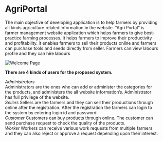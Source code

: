 # AgriPortal

The main objective of developing application is to help farmers by providing all kinds agriculture related information in the website.
"Agri Portal" is farmer management website application which helps farmers to give best-practice farming processes. It helps farmers to improve their productivity and profitability. It enables farmers to sell their products online and farmers can purchase tools and seeds directly from seller. Farmers can view labours profile and they can hire labours


![Welcome Page](https://user-images.githubusercontent.com/83111706/119300908-33bfac00-bc7f-11eb-8f5a-5f2a7e31231b.PNG)

**There are 4 kinds of users for the proposed system.**

*Administrators*   
Administrators are the ones who can add or administer the categories for the products, and administers the all website information’s. Administrator has full privilege of the website.  
*Sellers*
Sellers are the farmers and they can sell their productions through online after the registration. After the registration the farmers can login to the system by entering login id and password  
*Customer*
Customers can buy products through online. The customer can send purchase request to check the quality of the products.  
*Worker*
Workers can receive various work requests from multiple farmers and they can also reject or approve a request depending upon their interest.  
